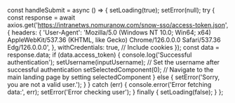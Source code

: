 const handleSubmit = async () => {
  setLoading(true);
  setError(null);
  try {
    const response = await axios.get('https://intranetws.nomuranow.com/snow-sso/access-token.json', {
      headers: {
        'User-Agent': 'Mozilla/5.0 (Windows NT 10.0; Win64; x64) AppleWebKit/537.36 (KHTML, like Gecko) Chrome/126.0.0.0 Safari/537.36 Edg/126.0.0.0',
      },
      withCredentials: true, // Include cookies
    });
    const data = response.data;
    if (data.access_token) {
      console.log('Successful authentication');
      setUsername(inputUsername); // Set the username after successful authentication
      setSelectedComponent(0); // Navigate to the main landing page by setting selectedComponent
    } else {
      setError('Sorry, you are not a valid user.');
    }
  } catch (err) {
    console.error('Error fetching data:', err);
    setError('Error checking user');
  } finally {
    setLoading(false);
  }
};
